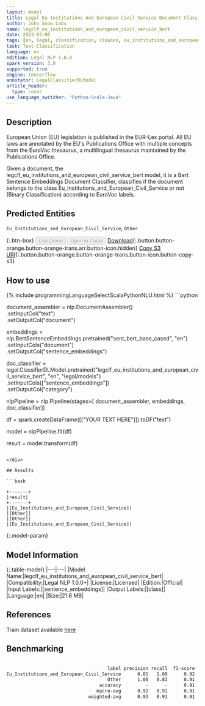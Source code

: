 ```yaml
---
layout: model
title: Legal Eu Institutions And European Civil Service Document Classifier (EURLEX)
author: John Snow Labs
name: legclf_eu_institutions_and_european_civil_service_bert
date: 2023-03-06
tags: [en, legal, classification, clauses, eu_institutions_and_european_civil_service, licensed, tensorflow]
task: Text Classification
language: en
edition: Legal NLP 1.0.0
spark_version: 3.0
supported: true
engine: tensorflow
annotator: LegalClassifierDLModel
article_header:
  type: cover
use_language_switcher: "Python-Scala-Java"
---
```


## Description

European Union (EU) legislation is published in the EUR-Lex portal. All EU laws are annotated by the EU's Publications Office with multiple concepts from the EuroVoc thesaurus, a multilingual thesaurus maintained by the Publications Office.

Given a document, the legclf_eu_institutions_and_european_civil_service_bert model, it is a Bert Sentence Embeddings Document Classifier, classifies if the document belongs to the class Eu_Institutions_and_European_Civil_Service or not (Binary Classification) according to EuroVoc labels.

## Predicted Entities

`Eu_Institutions_and_European_Civil_Service`, `Other`

{:.btn-box}
<button class="button button-orange" disabled>Live Demo</button>
<button class="button button-orange" disabled>Open in Colab</button>
[Download](https://s3.amazonaws.com/auxdata.johnsnowlabs.com/legal/models/legclf_eu_institutions_and_european_civil_service_bert_en_1.0.0_3.0_1678111712438.zip){:.button.button-orange.button-orange-trans.arr.button-icon.hidden}
[Copy S3 URI](s3://auxdata.johnsnowlabs.com/legal/models/legclf_eu_institutions_and_european_civil_service_bert_en_1.0.0_3.0_1678111712438.zip){:.button.button-orange.button-orange-trans.button-icon.button-copy-s3}

## How to use



<div class="tabs-box" markdown="1">
{% include programmingLanguageSelectScalaPythonNLU.html %}
```python

document_assembler = nlp.DocumentAssembler()\
    .setInputCol("text")\
    .setOutputCol("document")

embeddings = nlp.BertSentenceEmbeddings.pretrained("sent_bert_base_cased", "en")\
    .setInputCols("document")\
    .setOutputCol("sentence_embeddings")

doc_classifier = legal.ClassifierDLModel.pretrained("legclf_eu_institutions_and_european_civil_service_bert", "en", "legal/models")\
    .setInputCols(["sentence_embeddings"])\
    .setOutputCol("category")

nlpPipeline = nlp.Pipeline(stages=[
    document_assembler, 
    embeddings,
    doc_classifier])

df = spark.createDataFrame([["YOUR TEXT HERE"]]).toDF("text")

model = nlpPipeline.fit(df)

result = model.transform(df)

```

</div>

## Results

```bash

+-------+
|result|
+-------+
|[Eu_Institutions_and_European_Civil_Service]|
|[Other]|
|[Other]|
|[Eu_Institutions_and_European_Civil_Service]|

```

{:.model-param}
## Model Information

{:.table-model}
|---|---|
|Model Name:|legclf_eu_institutions_and_european_civil_service_bert|
|Compatibility:|Legal NLP 1.0.0+|
|License:|Licensed|
|Edition:|Official|
|Input Labels:|[sentence_embeddings]|
|Output Labels:|[class]|
|Language:|en|
|Size:|21.6 MB|

## References

Train dataset available [here](https://huggingface.co/datasets/lex_glue)

## Benchmarking

```bash

                                     label precision recall  f1-score  support
Eu_Institutions_and_European_Civil_Service      0.85   1.00      0.92       45
                                     Other      1.00   0.83      0.91       47
                                  accuracy         -      -      0.91       92
                                 macro-avg      0.92   0.91      0.91       92
                              weighted-avg      0.93   0.91      0.91       92
```